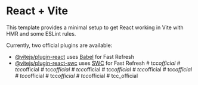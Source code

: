 # React + Vite

This template provides a minimal setup to get React working in Vite with HMR and some ESLint rules.

Currently, two official plugins are available:

- [@vitejs/plugin-react](https://github.com/vitejs/vite-plugin-react/blob/main/packages/plugin-react/README.md) uses [Babel](https://babeljs.io/) for Fast Refresh
- [@vitejs/plugin-react-swc](https://github.com/vitejs/vite-plugin-react-swc) uses [SWC](https://swc.rs/) for Fast Refresh
#   t c c _ o f f i c i a l  
 #   t c c _ o f f i c i a l  
 #   t c c _ o f f i c i a l  
 #   t c c _ o f f i c i a l  
 #   t c c _ o f f i c i a l  
 #   t c c _ o f f i c i a l  
 #   t c c _ o f f i c i a l  
 #   t c c _ o f f i c i a l  
 #   t c c _ o f f i c i a l  
 #   t c c _ o f f i c i a l  
 #   t c c _ o f f i c i a l  
 
